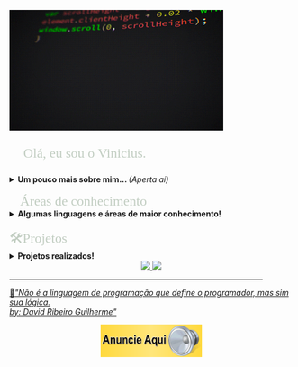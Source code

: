 <html><head>

<p align= "left">
<img src="PerfilGif.gif" width="380" heigth="270">
</p>


<font face="Bahnschrift Condensed" size="5" color="#C1CDC1">
<p align="left">
&#x1F920; Olá, eu sou o Vinicius. 
</p></font>
<details> 
<summary> <b>Um pouco mais sobre mim... </b><i>(Aperta aí)</i> </summary>
&#x1F4BB;Técnico em Informática formado no Colégio SATC <br> 
&#x1F4BB;Cursando engenharida computação na UNISATC <br> 
&#x1F575;Estagiário na empresa <a href = "https://www.agpr5.com/">AGPR5 +20</a> <br>
&#x1F5FA;Cricíuma-SC	

<br>

&#x1F4F2;Me segue no instagram!
 <p align="left">
 <a href="https://www.instagram.com/vinidamiani_/?hl=pt-br"> <img src="logoinsta.png" width="40" heigth="40"> </a> </p>
</details>

<br>
<font face="Bahnschrift Condensed" size="5" color="#C1CDC1">
&#x1F4D6;Áreas de conhecimento
</font>
<details>
<summary> <b>Algumas linguagens e áreas de maior conhecimento!</b></summary>
&#x1F4BB;C++ voltado para parte de Arduino;<br>
&#x1F4BB;C# Desktop;<br>
&#x1F4BB;Visual Basic - VB Desktop;<br>
&#x1F4BB;Linguagem de Consulta Estrutural - SQL; <br>
&#x1F4BB;Internet das Coisas - IoT; <br>
&#x1F4BB;Eletrônica básica; <br>
&#x1F4BB;Elétrica básica; <br>
</details>

<br>

<font face="Bahnschrift Condensed" size="5" color="#C1CDC1">
&#X1F6E0;Projetos
</font>
<details>
<summary> <b>Projetos realizados!</b></summary>
Esses projetos foram realizados em duplas, tendo como parceiro meu colega <a href="https://github.com/victorbonomi16">Victor Bonomi.</a> <br>
&#x1F4CC;Bem Saude - Um app mobile voltado para área da saúde, sendo possível calcular seu IMC e em seguida lhe recomendando uma sequência de exercícios; <i>Realizado durante o curso Técnico de Informática</i><br>
<br>
&#x1F4CC;Falling the Grotto - Um game baseado no Hill Climb Race, com intuito de gerar entretenimento para jogador; <i>Realizado durante o curso Técnico de Informática</i><br>
<br>
&#x1F4CC;Smart House Dog - Uma comodidade para o dono e um conforto para seu cãozinho. Esse projeto(TCC) foi desenvolvido para as pessoas que possuem uma rotina atarefa e como consequência deixam seu cãozinho com excesso de comida em seus recipientes. Pensando nisso a SmartHouse Dog é uma casa de cachorro e  tem como vantagem a alimentação(Agua e Ração) de forma automática, sendo determinada um horário através de seu SmartPhone. <i>Realizado durante o curso Técnico de Informática</i>
</details>

 <div align="center">
  <a href="https://github.com/rafaballerini">
  <img height="180em" src="https://github-readme-stats.vercel.app/api?username=ViniciusDamiani&show_icons=true&theme=dark&include_all_commits=true&count_private=true"/>
  <img height="180em" src="https://github-readme-stats.vercel.app/api/top-langs/?username=ViniciusDamiani&layout=compact&langs_count=7&theme=dark"/>
</div>

<hr size="4" width="450" color="#0E0B16">

&#x1F4D6;<i>"Não é a linguagem de programação que define o programador, mas sim sua lógica.<br> 
by: David Ribeiro Guilherme"</i> 

<p align = "center">
<a href = "https://api.whatsapp.com/send?phone=5548996301654&text=Vinicius%20Damiani"><img src="Anuncio.gif" width="180" heigth="100">
</p>
</body></html>

